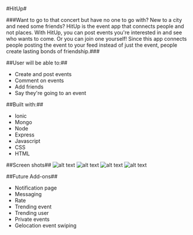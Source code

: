 #HitUp#


###Want to go to that concert but have no one to go with? New to a city and need some friends? 
HitUp is the event app that connects people and not places. With HitUp, you can post events you're interested in and see who wants to come. Or you can join one yourself! Since this app connects people posting the event to your feed instead of just the event, people create lasting bonds of friendship.###


##User will be able to:##

* Create and post events
* Comment on events
* Add friends
* Say they're going to an event


##Built with:##

* Ionic
* Mongo
* Node
* Express
* Javascript
* CSS
* HTML


##Screen shots##
![alt text](images/sc1.png)
![alt text](images/sc2.png)
![alt text](images/sc3.png)
![alt text](images/sc4.png)

##Future Add-ons##

* Notification page
* Messaging
* Rate
* Trending event
* Trending user
* Private events
* Gelocation event swiping



